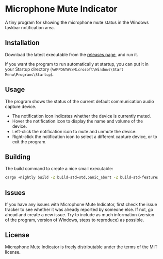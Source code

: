 # Microphone Mute Indicator

A tiny program for showing the microphone mute status in the Windows taskbar
notification area.

## Installation

Download the latest executable from the
[releases page](https://github.com/DvdGiessen/microphone-mute-indicator/releases),
and run it.

If you want the program to run automatically at startup, you can put it in your
Startup directory (`%APPDATA%\Microsoft\Windows\Start Menu\Programs\Startup`).

## Usage

The program shows the status of the current default communication audio capture
device.

- The notification icon indicates whether the device is currently muted.
- Hover the notification icon to display the name and volume of the device.
- Left-click the notification icon to mute and unmute the device.
- Right-click the notification icon to select a different capture device, or to
  exit the program.

## Building

The build command to create a nice small executable:

```sh
cargo +nightly build -Z build-std=std,panic_abort -Z build-std-features=panic_immediate_abort --target x86_64-pc-windows-msvc --release
```

## Issues

If you have any issues with Microphone Mute Indicator, first check the issue
tracker to see whether it was already reported by someone else. If not, go ahead
and create a new issue. Try to include as much information (version of the
program, version of Windows, steps to reproduce) as possible.

## License

Microphone Mute Indicator is freely distributable under the terms of the MIT
license.
